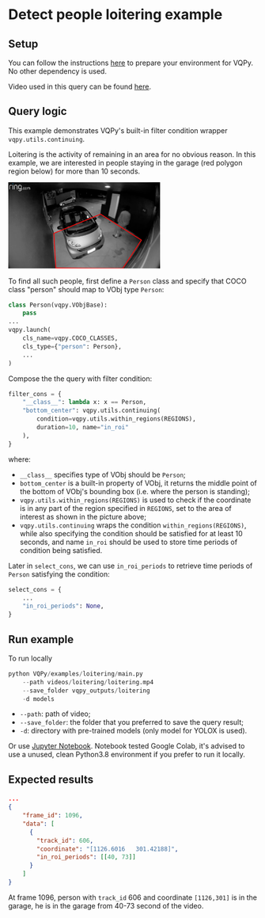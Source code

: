 # Detect people loitering example

## Setup

You can follow the instructions [here](../../vqpy/README.md) to prepare your environment for VQPy. No other dependency is used.

Video used in this query can be found [here](https://youtu.be/EuLMrUFNRxQ).

## Query logic

This example demonstrates VQPy's built-in filter condition wrapper `vqpy.utils.continuing`.

Loitering is the activity of remaining in an area for no obvious reason. In this example, we are interested in people staying in the garage (red polygon region below) for more than 10 seconds.

<img src="./README.assets/region.png" alt="region of interest" style="zoom: 30%;" />

To find all such people, first define a `Person` class and specify that COCO class "person" should map to VObj type `Person`:

```python
class Person(vqpy.VObjBase):
    pass
...
vqpy.launch(
    cls_name=vqpy.COCO_CLASSES,
    cls_type={"person": Person},
    ...
)
```

Compose the the query with filter condition:

```python
filter_cons = {
    "__class__": lambda x: x == Person,
    "bottom_center": vqpy.utils.continuing(
        condition=vqpy.utils.within_regions(REGIONS),
        duration=10, name="in_roi"
    ),
}
```

where:

- `__class__` specifies type of VObj should be `Person`;
- `bottom_center` is a built-in property of VObj, it returns the middle point of the bottom of VObj's bounding box (i.e. where the person is standing);
- `vqpy.utils.within_regions(REGIONS)` is used to check if the coordinate is in any part of the region specified in `REGIONS`, set to the area of interest as shown in the picture above;
- `vqpy.utils.continuing` wraps the condition `within_regions(REGIONS)`, while also specifying the condition should be satisfied for at least 10 seconds, and name `in_roi` should be used to store time periods of condition being satisfied.

Later in `select_cons`, we can use `in_roi_periods` to retrieve time periods of `Person` satisfying the condition:

```python
select_cons = {
    ...
    "in_roi_periods": None,
}
```

## Run example

To run locally

```python
python VQPy/examples/loitering/main.py
    --path videos/loitering/loitering.mp4
    --save_folder vqpy_outputs/loitering
    -d models
```

- `--path`: path of video;
- `--save_folder`: the folder that you preferred to save the query result;
- `-d`: directory with pre-trained models (only model for YOLOX is used).

Or use [Jupyter Notebook](./demo.ipynb). Notebook tested Google Colab, it's advised to use a unused, clean Python3.8 environment if you prefer to run it locally.

## Expected results

```json
...
{
    "frame_id": 1096,
    "data": [
      {
        "track_id": 606,
        "coordinate": "[1126.6016   301.42188]",
        "in_roi_periods": [[40, 73]]
      }
    ]
}
```

At frame 1096, person with `track_id` 606 and coordinate `[1126,301]` is in the garage, he is in the garage from 40-73 second of the video.
